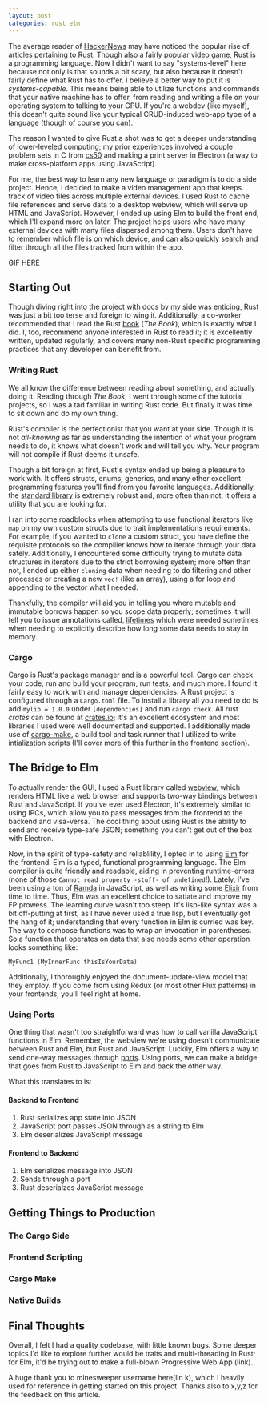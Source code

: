 ```yaml
---
layout: post
categories: rust elm
---
```

The average reader of [HackerNews](https://news.ycombinator.com/) may have noticed the popular rise of articles pertaining to Rust. Though also a fairly popular [video game](https://www.google.com/search?q=rust+game&rlz=1C5CHFA_enUS805US805&oq=rust+game&aqs=chrome..69i57.1588j0j1&sourceid=chrome&ie=UTF-8), Rust is a programming language. Now I didn't want to say "systems-level" here because not only is that sounds a bit scary, but also because it doesn't fairly define what Rust has to offer. I believe a better way to put it is *systems-capable*. This means being able to utilize functions and commands that your native machine has to offer, from reading and writing a file on your operating system to talking to your GPU. If you're a webdev (like myself), this doesn't quite sound like your typical CRUD-induced web-app type of a language (though of course [you can](https://rocket.rs/)).

The reason I wanted to give Rust a shot was to get a deeper understanding of lower-leveled computing; my prior experiences involved a couple problem sets in C from [cs50](https://www.edx.org/course/cs50s-introduction-computer-science-harvardx-cs50x) and making a print server in Electron (a way to make cross-platform apps using JavaScript).

For me, the best way to learn any new language or paradigm is to do a side project. Hence, I decided to make a video management app that keeps track of video files across multiple external devices. I used Rust to cache file references and serve data to a desktop webview, which will serve up HTML and JavaScript. However, I ended up using Elm to build the front end, which I'll expand more on later. The project helps users who have many external devices with many files dispersed among them. Users don't have to remember which file is on which device, and can also quickly search and filter through all the files tracked from within the app.

GIF HERE

## Starting Out

Though diving right into the project with docs by my side was enticing, Rust was just a bit too terse and foreign to wing it. Additionally, a co-worker recommended that I read the Rust [book](https://doc.rust-lang.org/book/) (*The Book*), which is exactly what I did. I, too, recommend anyone interested in Rust to read it; it is excellently written, updated regularly, and covers many non-Rust specific programming practices that any developer can benefit from. 

### Writing Rust

We all know the difference between reading about something, and actually doing it. Reading through *The Book*, I went through some of the tutorial projects, so I was a tad familiar in writing Rust code. But finally it was time to sit down and do my own thing. 

Rust's compiler is the perfectionist that you want at your side. Though it is not *all-knowing* as far as understanding the intention of what your program needs to do, it knows what doesn't work and will tell you why. Your program will not compile if Rust deems it unsafe.

Though a bit foreign at first, Rust's syntax ended up being a pleasure to work with. It offers structs, enums, generics, and many other excellent programming features you'll find from you favorite languages. Additionally, the [standard library](https://doc.rust-lang.org/std/) is extremely robust and, more often than not, it offers a utility that you are looking for.

I ran into some roadblocks when attempting to use functional iterators like `map` on my own custom structs due to trait implementations requirements. For example, if you wanted to `clone` a custom struct, you have define the requisite protocols so the compilier knows how to iterate through your data safely. Additionally, I encountered some difficulty trying to mutate data structures in iterators due to the strict borrowing system; more often than not, I ended up either `cloning` data when needing to do filtering and other processes or creating a new `vec!` (like an array), using a for loop and appending to the vector what I needed.

Thankfully, the compiler will aid you in telling you where mutable and immutable borrows happen so you scope data properly; sometimes it will tell you to issue annotations called, [lifetimes](https://doc.rust-lang.org/book/ch10-03-lifetime-syntax.html) which were needed sometimes when needing to explicitly describe how long some data needs to stay in memory.

### Cargo

Cargo is Rust's package manager and is a powerful tool. Cargo can check your code, run and build your program, run tests, and much more. I found it fairly easy to work with and manage dependencies. A Rust project is configured through a `Cargo.toml` file. To install a library all you need to do is add `mylib = 1.0.0` under `[dependencies]` and run `cargo check`. All rust *crates* can be found at [crates.io](https://crates.io/); it's an excellent ecosystem and most libraries I used were well documented and supported. I additionally made use of [cargo-make](https://sagiegurari.github.io/cargo-make/), a build tool and task runner that I utilized to write intialization scripts (I'll cover more of this further in the frontend section).

## The Bridge to Elm

To actually render the GUI, I used a Rust library called [webview](https://github.com/Boscop/web-view), which renders HTML like a web browser and supports two-way bindings between Rust and JavaScript. If you've ever used Electron, it's extremely similar to using IPCs, which allow you to pass messages from the frontend to the backend and visa-versa. The cool thing about using Rust is the ability to send and receive type-safe JSON; something you can't get out of the box with Electron. 

Now, in the spirit of type-safety and reliablility, I opted in to using [Elm](https://elm-lang.org/) for the frontend. Elm is a typed, functional programming language. The Elm compiler is quite friendly and readable, aiding in preventing runtime-errors (none of those `Cannot read property -stuff- of undefined`!). Lately, I've been using a ton of [Ramda](https://ramdajs.com/) in JavaScript, as well as writing some [Elixir](https://elixir-lang.org/) from time to time. Thus, Elm was an excellent choice to satiate and improve my FP prowess. The learning curve wasn't too steep. It's lisp-like syntax was a bit off-putting at first, as I have never used a true lisp, but I eventually got the hang of it; understanding that every function in Elm is curried was key. The way to compose functions was to wrap an invocation in parentheses. So a function that operates on data that also needs some other operation looks something like:

```
MyFunc1 (MyInnerFunc thisIsYourData)
```

Additionally, I thoroughly enjoyed the document-update-view model that they employ. If you come from using Redux (or most other Flux patterns) in your frontends, you'll feel right at home. 

### Using Ports

One thing that wasn't too straightforward was how to call vanilla JavaScript functions in Elm. Remember, the webview we're using doesn't communicate between Rust and Elm, but Rust and JavaScript. Luckily, Elm offers a way to send one-way messages through [ports](https://guide.elm-lang.org/interop/ports.html). Using ports, we can make a bridge that goes from Rust to JavaScript to Elm and back the other way.

What this translates to is:

#### Backend to Frontend
  1. Rust serializes app state into JSON 
  2. JavaScript port passes JSON through as a string to Elm
  3. Elm deserializes JavaScript message

#### Frontend to Backend
  1. Elm serializes message into JSON 
  2. Sends through a port 
  3. Rust deserialzes JavaScript message

## Getting Things to Production

### The Cargo Side

### Frontend Scripting

### Cargo Make

### Native Builds

## Final Thoughts
Overall, I felt I had a quality codebase, with little known bugs. Some deeper topics I'd like to explore further would be traits and multi-threading in Rust; for Elm, it'd be trying out to make a full-blown Progressive Web App (link).

A huge thank you to minesweeper username here(lin   k), which I heavily used for reference in getting started on this project. Thanks also to x,y,z for the feedback on this article.